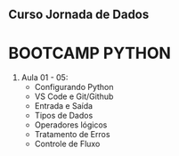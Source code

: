 ## Curso Jornada de Dados
 
  # BOOTCAMP PYTHON

  1. Aula 01 - 05:
      - Configurando Python
      - VS Code e Git/Github
      - Entrada e Saída
      - Tipos de Dados
      - Operadores lógicos
      - Tratamento de Erros
      - Controle de Fluxo
